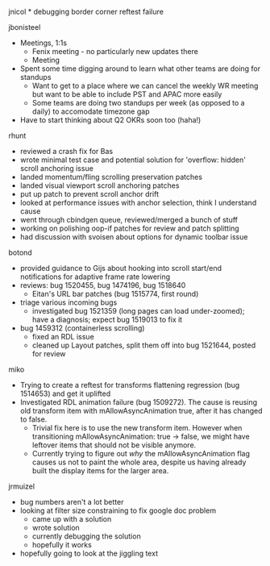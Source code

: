 jnicol
    * debugging border corner reftest failure

jbonisteel
  * Meetings, 1:1s
    * Fenix meeting - no particularly new updates there
    * Meeting
  * Spent some time digging around to learn what other teams are doing for standups
    * Want to get to a place where we can cancel the weekly WR meeting but want to be able to include PST and APAC more easily
    * Some teams are doing two standups per week (as opposed to a daily) to accomodate timezone gap
  * Have to start thinking about Q2 OKRs soon too (haha!)

rhunt
  * reviewed a crash fix for Bas
  * wrote minimal test case and potential solution for 'overflow: hidden' scroll anchoring issue
  * landed momentum/fling scrolling preservation patches
  * landed visual viewport scroll anchoring patches
  * put up patch to prevent scroll anchor drift
  * looked at performance issues with anchor selection, think I understand cause
  * went through cbindgen queue, reviewed/merged a bunch of stuff
  * working on polishing oop-if patches for review and patch splitting
  * had discussion with svoisen about options for dynamic toolbar issue

botond
  * provided guidance to Gijs about hooking into scroll start/end notifications for adaptive frame rate lowering 
  * reviews: bug 1520455, bug 1474196, bug 1518640 
    * Eitan's URL bar patches (bug 1515774, first round) 
  * triage various incoming bugs 
    * investigated bug 1521359 (long pages can load under-zoomed); have a diagnosis; expect bug 1519013 to fix it 
  * bug 1459312 (containerless scrolling) 
    * fixed an RDL issue 
    * cleaned up Layout patches, split them off into bug 1521644, posted for review

miko
  * Trying to create a reftest for transforms flattening regression (bug 1514653) and get it uplifted
  * Investigated RDL animation failure (bug 1509272). The cause is reusing old transform item with mAllowAsyncAnimation true, after it has changed to false.
    * Trivial fix here is to use the new transform item. However when transitioning mAllowAsyncAnimation: true -> false, we might have leftover items that should not be visible anymore.
    * Currently trying to figure out *why* the mAllowAsyncAnimation flag causes us not to paint the whole area, despite us having already built the display items for the larger area.

jrmuizel
  * bug numbers aren't a lot better
  * looking at filter size constraining to fix google doc problem
    * came up with a solution
    * wrote solution
    * currently debugging the solution
    * hopefully it works
  * hopefully going to look at the jiggling text
